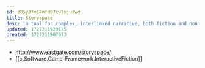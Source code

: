 ```yaml
---
id: z85y37o14mfd07cw2xju2wd
title: Storyspace
desc: 'a tool for complex, interlinked narrative, both fiction and nonfiction'
updated: 1727211929175
created: 1727211907673
---
```


- http://www.eastgate.com/storyspace/
- [[c.Software.Game-Framework.InteractiveFiction]]
